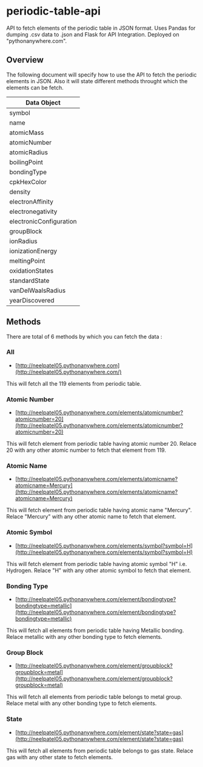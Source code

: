 # periodic-table-api
API to fetch elements of the periodic table in JSON format. Uses Pandas for dumping .csv data to .json and Flask for API Integration. Deployed on "pythonanywhere.com".

## Overview
The following document will specify how to use the API to fetch the periodic elements in JSON. Also it will state different methods throught which the elements can be fetch.

|     **Data Object**    |
|------------------------|
| symbol                 |
| name                   |
| atomicMass             |
| atomicNumber           |
| atomicRadius           |
| boilingPoint           |
| bondingType            |
| cpkHexColor            |
| density                |
| electronAffinity       |
| electronegativity      |
| electronicConfiguration|
| groupBlock             |
| ionRadius              |
| ionizationEnergy       |
| meltingPoint           |
| oxidationStates        |
| standardState          |
| vanDelWaalsRadius      |
| yearDiscovered         |


## Methods
There are total of 6 methods by which you can fetch the data : 

### All

- [http://neelpatel05.pythonanywhere.com](http://neelpatel05.pythonanywhere.com/)

This will fetch all the 119 elements from periodic table.

### Atomic Number


- [http://neelpatel05.pythonanywhere.com/elements/atomicnumber?atomicnumber=20](http://neelpatel05.pythonanywhere.com/elements/atomicnumber?atomicnumber=20)

This will fetch element from periodic table having atomic number 20. Relace 20 with any other atomic number to fetch that element from 119.

### Atomic Name


- [http://neelpatel05.pythonanywhere.com/elements/atomicname?atomicname=Mercury](http://neelpatel05.pythonanywhere.com/elements/atomicname?atomicname=Mercury)

This will fetch element from periodic table having atomic name "Mercury". Relace "Mercury" with any other atomic name to fetch that element.

### Atomic Symbol


- [http://neelpatel05.pythonanywhere.com/elements/symbol?symbol=H](http://neelpatel05.pythonanywhere.com/elements/symbol?symbol=H)

This will fetch element from periodic table having atomic symbol "H" i.e. Hydrogen. Relace "H" with any other atomic symbol to fetch that element.

### Bonding Type


- [http://neelpatel05.pythonanywhere.com/element/bondingtype?bondingtype=metallic](http://neelpatel05.pythonanywhere.com/element/bondingtype?bondingtype=metallic)

This will fetch all elements from periodic table having  Metallic bonding. Relace metallic with any other bonding type to fetch elements.

### Group Block


- [http://neelpatel05.pythonanywhere.com/element/groupblock?groupblock=metal](http://neelpatel05.pythonanywhere.com/element/groupblock?groupblock=metal)

This will fetch all elements from periodic table belongs to metal group. Relace metal with any other bonding type to fetch elements.

### State


- [http://neelpatel05.pythonanywhere.com/element/state?state=gas](http://neelpatel05.pythonanywhere.com/element/state?state=gas)

This will fetch all elements from periodic table belongs to gas state. Relace gas with any other state to fetch elements.


